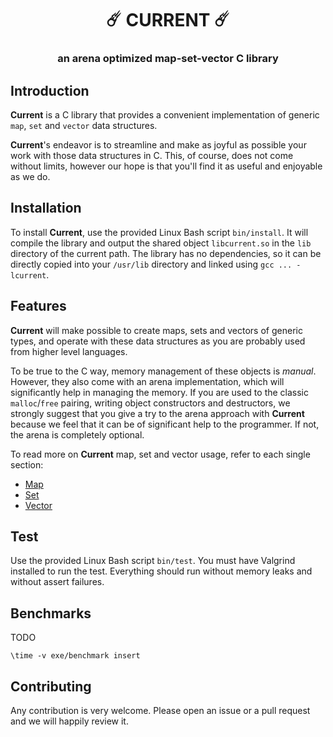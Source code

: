 <div align="center">
  <h1>☄️ CURRENT ☄️</h1>
  <h3>an arena optimized map-set-vector C library</h3>
</div>

## Introduction

__Current__ is a C library that provides a convenient implementation of generic `map`,
`set` and `vector` data structures.

__Current__'s endeavor is to streamline and make as joyful as possible your work with
those data structures in C. This, of course, does not come without limits, however
our hope is that you'll find it as useful and enjoyable as we do.

## Installation

To install __Current__, use the provided Linux Bash script `bin/install`. It will
compile the library and output the shared object `libcurrent.so` in the `lib` directory
of the current path. The library has no dependencies, so it can be directly copied into
your `/usr/lib` directory and linked using `gcc ... -lcurrent`.

## Features

__Current__ will make possible to create maps, sets and vectors of generic types, and
operate with these data structures as you are probably used from higher level languages.

To be true to the C way, memory management of these objects is *manual*. However, they
also come with an arena implementation, which will significantly help in managing the
memory. If you are used to the classic `malloc`/`free` pairing, writing object
constructors and destructors, we strongly suggest that you give a try to the arena
approach with __Current__ because we feel that it can be of significant help to the
programmer. If not, the arena is completely optional.

To read more on __Current__ map, set and vector usage, refer to each single section:

  - [Map](doc/MAP.md)
  - [Set](doc/SET.md)
  - [Vector](doc/VECTOR.md)

## Test

Use the provided Linux Bash script `bin/test`. You must have Valgrind installed to run
the test. Everything should run without memory leaks and without assert failures.

## Benchmarks

TODO

```shell
\time -v exe/benchmark insert
```

## Contributing

Any contribution is very welcome. Please open an issue or a pull request and we will
happily review it.
